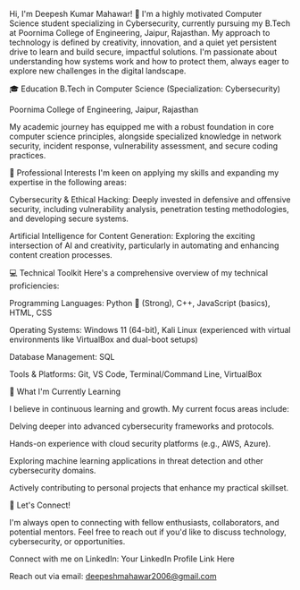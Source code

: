 Hi, I'm Deepesh Kumar Mahawar! 👋
I'm a highly motivated Computer Science student specializing in Cybersecurity, currently pursuing my B.Tech at Poornima College of Engineering, Jaipur, Rajasthan. My approach to technology is defined by creativity, innovation, and a quiet yet persistent drive to learn and build secure, impactful solutions. I'm passionate about understanding how systems work and how to protect them, always eager to explore new challenges in the digital landscape.

🎓 Education
B.Tech in Computer Science (Specialization: Cybersecurity)

Poornima College of Engineering, Jaipur, Rajasthan

My academic journey has equipped me with a robust foundation in core computer science principles, alongside specialized knowledge in network security, incident response, vulnerability assessment, and secure coding practices.

💼 Professional Interests
I'm keen on applying my skills and expanding my expertise in the following areas:

Cybersecurity & Ethical Hacking: Deeply invested in defensive and offensive security, including vulnerability analysis, penetration testing methodologies, and developing secure systems.

Artificial Intelligence for Content Generation: Exploring the exciting intersection of AI and creativity, particularly in automating and enhancing content creation processes.

💻 Technical Toolkit
Here's a comprehensive overview of my technical proficiencies:

Programming Languages: Python 🐍 (Strong), C++, JavaScript (basics), HTML, CSS

Operating Systems: Windows 11 (64-bit), Kali Linux (experienced with virtual environments like VirtualBox and dual-boot setups)

Database Management: SQL

Tools & Platforms: Git, VS Code, Terminal/Command Line, VirtualBox

🌱 What I'm Currently Learning

I believe in continuous learning and growth. My current focus areas include:

Delving deeper into advanced cybersecurity frameworks and protocols.

Hands-on experience with cloud security platforms (e.g., AWS, Azure).

Exploring machine learning applications in threat detection and other cybersecurity domains.

Actively contributing to personal projects that enhance my practical skillset.


💬 Let's Connect!

I'm always open to connecting with fellow enthusiasts, collaborators, and potential mentors. Feel free to reach out if you'd like to discuss technology, cybersecurity, or opportunities.

Connect with me on LinkedIn: Your LinkedIn Profile Link Here

Reach out via email: deepeshmahawar2006@gmail.com


